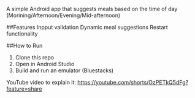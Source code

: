 A simple Android app that suggests meals based on the time of day (Morining/Afternoon/Evening/Mid-afternoon)

##Features
Inpput validation
Dynamic meal suggestions
Restart functionality

##How to Run
1. Clone this repo
2. Open in Android Studio
3. Build and run an emulator (Bluestacks)

YouTube video to explain it:
https://youtube.com/shorts/OzPETkQ5dFg?feature=share
